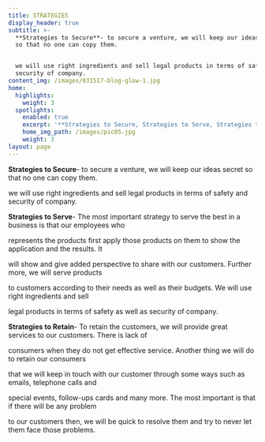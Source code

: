 ```yaml
---
title: STRATEGIES
display_header: true
subtitle: >-
  **Strategies to Secure**- to secure a venture, we will keep our ideas secret
  so that no one can copy them.


  we will use right ingredients and sell legal products in terms of safety and
  security of company.
content_img: /images/031517-blog-glow-1.jpg
home:
  highlights:
    weight: 3
  spotlights:
    enabled: true
    excerpt: '**Strategies to Secure, Strategies to Serve, Strategies to Retain**'
    home_img_path: /images/pic05.jpg
    weight: 3
layout: page
---
```

**Strategies to Secure**- to secure a venture, we will keep our ideas secret so that no one can copy them.

we will use right ingredients and sell legal products in terms of safety and security of company.

**Strategies to Serve**- The most important strategy to serve the best in a business is that our employees who

represents the products first apply those products on them to show the application and the results. It

will show and give added perspective to share with our customers. Further more, we will serve products

to customers according to their needs as well as their budgets. We will use right ingredients and sell

legal products in terms of safety as well as security of company.

**Strategies to Retain**- To retain the customers, we will provide great services to our customers. There is lack of

consumers when they do not get effective service. Another thing we will do to retain our consumers

that we will keep in touch with our customer through some ways such as emails, telephone calls and

special events, follow-ups cards and many more. The most important is that if there will be any problem

to our customers then, we will be quick to resolve them and try to never let them face those problems.

